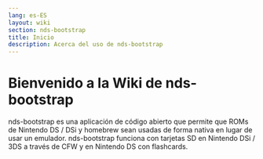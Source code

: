 ```yaml
---
lang: es-ES
layout: wiki
section: nds-bootstrap
title: Inicio
description: Acerca del uso de nds-bootstrap
---
```


# Bienvenido a la Wiki de nds-bootstrap

nds-bootstrap es una aplicación de código abierto que permite que ROMs de Nintendo DS / DSi y homebrew sean usadas de forma nativa en lugar de usar un emulador. nds-bootstrap funciona con tarjetas SD en Nintendo DSi / 3DS a través de CFW y en Nintendo DS con flashcards.

